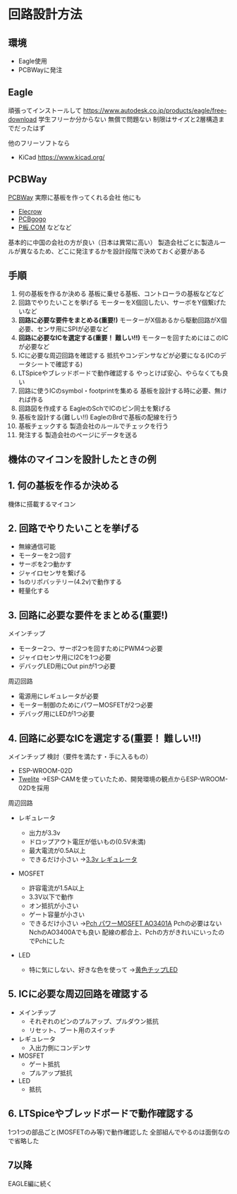 # 回路設計方法

## 環境
* Eagle使用
* PCBWayに発注

## Eagle
頑張ってインストールして
https://www.autodesk.co.jp/products/eagle/free-download
学生フリーか分からない
無償で問題ない
制限はサイズと2層構造までだったはず

他のフリーソフトなら
* KiCad
https://www.kicad.org/

## PCBWay
[PCBWay](https://www.pcbway.com/orderonline.aspx)
実際に基板を作ってくれる会社
他にも
* [Elecrow](https://www.elecrow.com/pcb-manufacturing.html)
* [PCBgogo](https://www.pcbgogo.jp/)
* [P板.COM](https://www.p-ban.com/kiban/com/csComEst.do)
などなど

基本的に中国の会社の方が良い（日本は異常に高い）
製造会社ごとに製造ルールが異なるため、どこに発注するかを設計段階で決めておく必要がある

## 手順
1. 何の基板を作るか決める
基板に乗せる基板、コントローラの基板などなど
2. 回路でやりたいことを挙げる
モーターをX個回したい、サーボをY個繋げたいなど
3. **回路に必要な要件をまとめる(重要!)**
モーターがX個あるから駆動回路がX個必要、センサ用にSPIが必要など
4. **回路に必要なICを選定する(重要！ 難しい!!)**
モーターを回すためにはこのICが必要など
5. ICに必要な周辺回路を確認する
抵抗やコンデンサなどが必要になる(ICのデータシートで確認する)
6. LTSpiceやブレッドボードで動作確認する
やっとけば安心、やらなくても良い
7. 回路に使うICのsymbol・footprintを集める
基板を設計する時に必要、無ければ作る
8. 回路図を作成する
EagleのSchでICのピン同士を繋げる
9. 基板を設計する(難しい!!)
EagleのBrdで基板の配線を行う
10. 基板チェックする
製造会社のルールでチェックを行う
11. 発注する
製造会社のページにデータを送る

## 機体のマイコンを設計したときの例
## 1. 何の基板を作るか決める
機体に搭載するマイコン
## 2. 回路でやりたいことを挙げる
* 無線通信可能
* モーターを2つ回す
* サーボを2つ動かす
* ジャイロセンサを繋げる
* 1sのリポバッテリー(4.2v)で動作する
* 軽量化する
## 3. 回路に必要な要件をまとめる(重要!)
メインチップ
* モーター2つ、サーボ2つを回すためにPWM4つ必要
* ジャイロセンサ用にI2Cを1つ必要
* デバッグLED用にOut pinが1つ必要

周辺回路
* 電源用にレギュレータが必要
* モーター制御のためにパワーMOSFETが2つ必要
* デバッグ用にLEDが1つ必要
## 4. 回路に必要なICを選定する(重要！ 難しい!!)
メインチップ
検討（要件を満たす・手に入るもの）
* ESP-WROOM-02D
* [Twelite](https://mono-wireless.com/jp/products/TWE-Lite-DIP/index.html)
→ESP-CAMを使っていたため、開発環境の観点からESP-WROOM-02Dを採用

周辺回路
- レギュレータ
  - 出力が3.3v
  - ドロップアウト電圧が低いもの(0.5V未満)
  - 最大電流が0.5A以上
  - できるだけ小さい
→[3.3v レギュレータ](https://akizukidenshi.com/catalog/g/gI-17230/)

- MOSFET
  - 許容電流が1.5A以上
  - 3.3V以下で動作
  - オン抵抗が小さい
  - ゲート容量が小さい
  - できるだけ小さい
  →[Pch パワーMOSFET AO3401A](https://akizukidenshi.com/catalog/g/gI-14654/)
  Pchの必要はないNchのAO3400Aでも良い
  配線の都合上、Pchの方がきれいにいったのでPchにした

- LED
  - 特に気にしない、好きな色を使って
  →[黄色チップLED](https://akizukidenshi.com/catalog/g/gI-11880/)

## 5. ICに必要な周辺回路を確認する
- メインチップ
    - それぞれのピンのプルアップ、プルダウン抵抗
    - リセット、ブート用のスイッチ
- レギュレータ
  - 入出力側にコンデンサ
- MOSFET
  - ゲート抵抗
  - プルアップ抵抗
- LED
  - 抵抗

## 6. LTSpiceやブレッドボードで動作確認する
1つ1つの部品ごと(MOSFETのみ等)で動作確認した
全部組んでやるのは面倒なので省略した

## 7以降
EAGLE編に続く